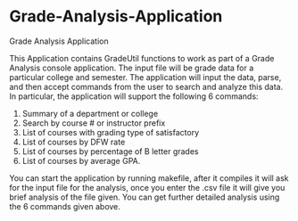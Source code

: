 # Grade-Analysis-Application
Grade Analysis Application

This Application contains GradeUtil functions to work as part of a Grade Analysis console application. The input file will be grade data for a particular college and semester.  The application will input the data, parse, and then accept commands from the user to search and analyze this data.  In particular, the application will support the following 6 commands: 
 
1. Summary of a department or college 
2. Search by course # or instructor prefix 
3. List of courses with grading type of satisfactory 
4. List of courses by DFW rate 
5. List of courses by percentage of B letter grades 
6. List of courses by average GPA. 

You can start the application by running makefile, after it compiles it will ask for the input file for the analysis, once you enter the .csv file it will give you brief analysis of the file given. You can get further detailed analysis using the 6 commands given above.
